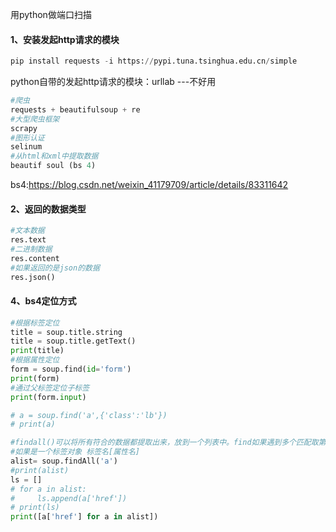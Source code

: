 用python做端口扫描
#### 1、安装发起http请求的模块
```python
pip install requests -i https://pypi.tuna.tsinghua.edu.cn/simple
```
python自带的发起http请求的模块：urllab ---不好用
```python
#爬虫
requests + beautifulsoup + re
#大型爬虫框架
scrapy  
#图形认证
selinum
#从html和xml中提取数据
beautif soul (bs 4)
```
bs4:https://blog.csdn.net/weixin_41179709/article/details/83311642
#### 2、返回的数据类型

```python
#文本数据
res.text
#二进制数据
res.content
#如果返回的是json的数据
res.json()
```
#### 4、bs4定位方式
```python
#根据标签定位
title = soup.title.string
title = soup.title.getText()
print(title)
#根据属性定位
form = soup.find(id='form')
print(form)
#通过父标签定位子标签
print(form.input)

# a = soup.find('a',{'class':'lb'})
# print(a)

#findall()可以将所有符合的数据都提取出来，放到一个列表中。find如果遇到多个匹配取第一个
#如果是一个标签对象 标签名[属性名]
alist= soup.findAll('a')
#print(alist)
ls = []
# for a in alist:
#     ls.append(a['href'])
# print(ls)
print([a['href'] for a in alist])
```